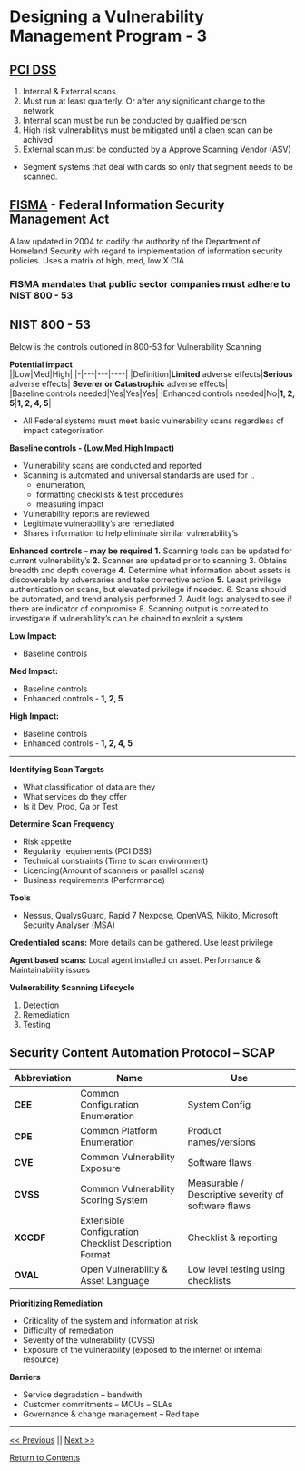 # Designing a Vulnerability Management Program - 3

## **<u>PCI DSS</u>**

1.	Internal & External scans
2.	Must run at least quarterly. Or after any significant change to the network
3.	Internal scan must be run be conducted by qualified person
4.	High risk vulnerabilitys must be mitigated until a claen scan can be achived
5.	External scan must be conducted by a Approve Scanning Vendor (ASV)

- Segment systems that deal with cards so only that segment needs to be scanned. 

## **<u>FISMA</u>** - Federal Information Security Management Act  
A law updated in 2004 to codify the authority of the Department of Homeland Security with regard to implementation of information security policies. Uses a matrix of high, med, low X CIA

### FISMA mandates that public sector companies must adhere to NIST 800 - 53

## NIST 800 - 53

Below is the controls outloned in 800-53 for Vulnerability Scanning

**Potential impact**  
||Low|Med|High|
|-|---|---|----|
|Definition|**Limited** adverse effects|**Serious** adverse effects| **Severer or Catastrophic** adverse effects|  
|Baseline controls needed|Yes|Yes|Yes|
|Enhanced controls needed|No|**1, 2, 5**|**1, 2, 4, 5**|

- All Federal systems must meet basic vulnerability scans regardless of impact categorisation 

**Baseline controls - (Low,Med,High Impact)** 

- Vulnerability scans are conducted and reported
- Scanning is automated and universal standards are used for .. 
  - enumeration, 
  - formatting checklists & test procedures 
  - measuring impact
- Vulnerability reports are reviewed
- Legitimate vulnerability’s are remediated
- Shares information to help eliminate similar vulnerability’s 

**Enhanced controls – may be required**
**1.** Scanning tools can be updated for current vulnerability’s
**2.** Scanner are updated prior to scanning
3. Obtains breadth and depth coverage
**4.** Determine what information about assets is discoverable by adversaries and take corrective action
**5.** Least privilege authentication on scans, but elevated privilege if needed.
6. Scans should be automated, and trend analysis performed
7. Audit logs analysed to see if there are indicator of compromise 
8. Scanning output is correlated to investigate if vulnerability’s can be chained to exploit a system

**Low Impact:**
- Baseline controls

**Med Impact:**  
- Baseline controls
- Enhanced controls - **1, 2, 5**

**High Impact:** 
- Baseline controls
- Enhanced controls - **1, 2, 4, 5**

--------------------------------

**Identifying Scan Targets**
- What classification of data are they
- What services do they offer
- Is it Dev, Prod, Qa or Test

**Determine Scan Frequency**
- Risk appetite 
- Regularity requirements (PCI DSS)
- Technical constraints (Time to scan environment)
- Licencing(Amount of scanners or parallel  scans)
- Business requirements (Performance)

**Tools**
- Nessus, QualysGuard, Rapid 7 Nexpose, OpenVAS, Nikito, Microsoft Security Analyser (MSA) 

**Credentialed scans:** More details can be gathered. Use least privilege  

**Agent based scans:** Local agent installed on asset. Performance & Maintainability issues  

**Vulnerability Scanning Lifecycle**
1. Detection
2. Remediation
3. Testing

## **Security Content Automation Protocol – SCAP**

| Abbreviation |Name|Use|
|--------------|----|---|
|**CEE**| Common Configuration Enumeration| System Config|
|**CPE**| Common Platform Enumeration | Product names/versions|
|**CVE**| Common Vulnerability Exposure | Software flaws|
|**CVSS**| Common Vulnerability Scoring System| Measurable / Descriptive severity of software flaws|
|**XCCDF**| Extensible Configuration Checklist Description Format | Checklist & reporting|
|**OVAL**|Open Vulnerability & Asset Language | Low level testing using checklists|

**Prioritizing Remediation**
- Criticality of the system and information at risk
- Difficulty of remediation
- Severity of the vulnerability (CVSS)
- Exposure of the vulnerability (exposed to the internet or internal resource) 

**Barriers**
- Service degradation – bandwith
- Customer commitments – MOUs – SLAs
- Governance & change management – Red tape


____________________

<a href="https://github.com/ReefMeeter/CySA/blob/master/02%20Recognisance%20%26%20Intelligence%20Gathering.md"><< Previous</a> || <a href="https://github.com/ReefMeeter/CySA/blob/master/04.%20Analyzing%20Vulnerability%20Scans.md">Next >></a>  

<a href="https://github.com/ReefMeeter/CySA/blob/master/README.md">Return to Contents</a>

